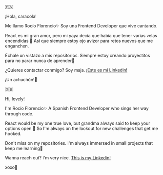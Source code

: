 🇪🇸

¡Hola, caracola!

Me llamo Rocío Florencio✨ Soy una Frontend Developer que vive cantando. 

React es mi gran amor, pero mi yaya decía que había que tener varias velas encendidas 👀 Así que siempre estoy ojo avizor para retos nuevos que me enganchen.

Échale un vistazo a mis repositorios. Siempre estoy creando proyectitos para no parar nunca de aprender🥰

¿Quieres contactar conmigo? Soy maja. [¡Este es mi Linkedin!](https://www.linkedin.com/in/rflorencio/)

¡Un achuchón!💛


🇬🇧

Hi, lovely!

I'm Rocío Florencio✨ A Spanish Frontend Developer who sings her way through code.

React would be my one true love, but grandma always said to keep your options open 👀 So I'm always on the lookout for new challenges that get me hooked.

Don't miss on my repositories. I'm always immersed in small projects that keep me learning🥰

Wanna reach out? I'm very nice. [This is my Linkedin!](https://www.linkedin.com/in/rflorencio/?locale=en_US)

xoxo💛
